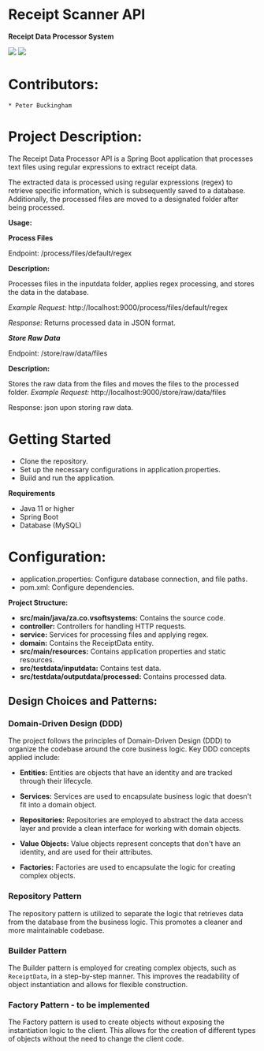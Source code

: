 # Receipt Scanner API

**Receipt Data Processor System**


![](https://img.shields.io/badge/Spring_boot_3-blueviolet?style=for-the-badge)
![](https://img.shields.io/badge/Java_17-yellow?style=for-the-badge)


# Contributors:

    * Peter Buckingham 

# Project Description:

The Receipt Data Processor API is a Spring Boot application that processes text files
using regular expressions to extract receipt data. 

The extracted data is processed using regular expressions (regex) to retrieve specific information, 
which is subsequently saved to a database. Additionally, the processed files are moved to a designated folder after being processed.

**Usage:**

**Process Files** 

Endpoint: /process/files/default/regex


****Description:****

Processes files in the inputdata folder, applies regex processing, and stores the data in the database. 

*Example Request:* 
http://localhost:9000/process/files/default/regex

*Response:*
Returns processed data in JSON format.

***Store Raw Data***

Endpoint: /store/raw/data/files

**Description:** 

Stores the raw data from the files and moves the files to the processed folder.
*Example Request:* 
http://localhost:9000/store/raw/data/files

Response: json upon storing raw data.

# Getting Started

- Clone the repository.
- Set up the necessary configurations in application.properties.
- Build and run the application.

**Requirements**

- Java 11 or higher
- Spring Boot 
- Database (MySQL)

 # ****Configuration:****

- application.properties: Configure database connection, and file paths.
- pom.xml: Configure dependencies.


**Project Structure:**


- **src/main/java/za.co.vsoftsystems:** Contains the source code.
- **controller:** Controllers for handling HTTP requests.
- **service:** Services for processing files and applying regex.
- **domain:** Contains the ReceiptData entity.
- **src/main/resources:** Contains application properties and static resources.
- **src/testdata/inputdata:** Contains test data.
- **src/testdata/outputdata/processed:** Contains processed data. 


## Design Choices and Patterns:

### Domain-Driven Design (DDD)

The project follows the principles of Domain-Driven Design (DDD) to organize the codebase around the core business logic. Key DDD concepts applied include:

- **Entities:** Entities are objects that have an identity and are tracked through their lifecycle.

- **Services:** Services are used to encapsulate business logic that doesn't fit into a domain object.

- **Repositories:** Repositories are employed to abstract the data access layer and provide a clean interface for working with domain objects.

- **Value Objects:** Value objects represent concepts that don't have an identity, and are used for their attributes.

- **Factories:** Factories are used to encapsulate the logic for creating complex objects.

### Repository Pattern

The repository pattern is utilized to separate the logic that retrieves data from the database from the business logic. This promotes a cleaner and more maintainable codebase.

### Builder Pattern

The Builder pattern is employed for creating complex objects, such as `ReceiptData`, in a step-by-step manner. This improves the readability of object instantiation and allows for flexible construction.

### Factory Pattern - to be implemented

The Factory pattern is used to create objects without exposing the instantiation logic to the client. This allows for the creation of different types of objects without the need to change the client code.
